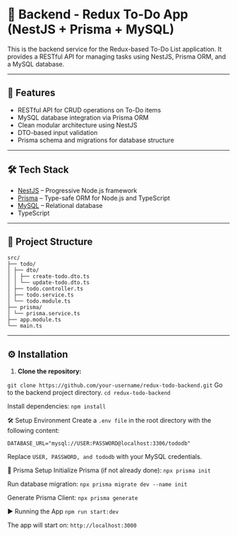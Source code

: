 # 🧩 Backend - Redux To-Do App (NestJS + Prisma + MySQL)

This is the backend service for the Redux-based To-Do List application. It provides a RESTful API for managing tasks using NestJS, Prisma ORM, and a MySQL database.

---

## 🚀 Features

- RESTful API for CRUD operations on To-Do items
- MySQL database integration via Prisma ORM
- Clean modular architecture using NestJS
- DTO-based input validation
- Prisma schema and migrations for database structure

---

## 🛠 Tech Stack

- [NestJS](https://nestjs.com/) – Progressive Node.js framework
- [Prisma](https://www.prisma.io/) – Type-safe ORM for Node.js and TypeScript
- [MySQL](https://www.mysql.com/) – Relational database
- TypeScript

---

## 📁 Project Structure
```
src/
├── todo/
│ ├── dto/
│ │ ├── create-todo.dto.ts
│ │ └── update-todo.dto.ts
│ ├── todo.controller.ts
│ ├── todo.service.ts
│ └── todo.module.ts
├── prisma/
│ └── prisma.service.ts
├── app.module.ts
└── main.ts

```
---

## ⚙️ Installation

1. **Clone the repository:**

`git clone https://github.com/your-username/redux-todo-backend.git` 
Go to the backend project directory.
`cd redux-todo-backend`


Install dependencies:
`npm install`


🛠 Setup Environment
Create a `.env file` in the root directory with the following content:

`DATABASE_URL="mysql://USER:PASSWORD@localhost:3306/tododb"`

Replace `USER, PASSWORD, and tododb` with your MySQL credentials.

🔧 Prisma Setup
Initialize Prisma (if not already done):
`npx prisma init`

Run database migration:
`npx prisma migrate dev --name init`

Generate Prisma Client:
`npx prisma generate`

▶️ Running the App
`npm run start:dev`

The app will start on: `http://localhost:3000`




